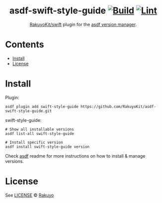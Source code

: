 <div align="center">

# asdf-swift-style-guide [![Build](https://github.com/RakuyoKit/asdf-swift-style-guide/actions/workflows/build.yml/badge.svg)](https://github.com/RakuyoKit/asdf-swift-style-guide/actions/workflows/build.yml) [![Lint](https://github.com/RakuyoKit/asdf-swift-style-guide/actions/workflows/lint.yml/badge.svg)](https://github.com/RakuyoKit/asdf-swift-style-guide/actions/workflows/lint.yml)

[RakuyoKit/swift](https://github.com/RakuyoKit/swift) plugin for the [asdf version manager](https://asdf-vm.com).

</div>

# Contents

- [Install](#install)
- [License](#license)

# Install

Plugin:

```shell
asdf plugin add swift-style-guide https://github.com/RakuyoKit/asdf-swift-style-guide.git
```

swift-style-guide:

```shell
# Show all installable versions
asdf list-all swift-style-guide

# Install specific version
asdf install swift-style-guide version
```

Check [asdf](https://github.com/asdf-vm/asdf) readme for more instructions on how to
install & manage versions.

# License

See [LICENSE](LICENSE) © [Rakuyo](https://github.com/RakuyoKit/)
